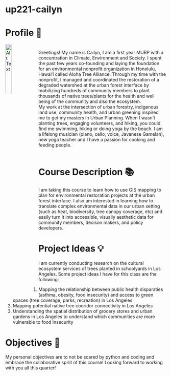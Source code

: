 # up221-cailyn

# **Profile** 🍃
<img align="left" src="https://github.com/user-attachments/assets/8f2eedae-6bdf-45e6-8ca3-5b4188c7e44d" alt="Alt Text" style= "width:20%; height:auto;"> <br/>
Greetings! My name is Cailyn, I am a first year MURP with a concentration in Climate, Environment and Society. I spent the past few years co-founding and laying the foundation for an environmental nonprofit organization in Honolulu, Hawaiʻi called Aloha Tree Alliance. Through my time with the nonprofit, I managed and coordinated the restoration of a degraded watershed at the urban forest interface by mobilizing hundreds of community members to plant thousands of native trees/plants for the health and well being of the community and also the ecosystem.  
My work at the intersection of urban forestry, indigenous land use, community health, and urban greening inspired me to get my masters in Urban Planning. When I wasnʻt planting trees, engaging volunteers, and hiking, you could find me swimming, hiking or doing yoga by the beach. I am a lifelong musician (piano, cello, voice, Javanese Gamelan), new yoga teacher and I have a passion for cooking and feeding people.
<br/>
<br/>
# **Course Description** 📚
I am taking this course to learn how to use GIS mapping to plan for environmental restoration projects at the urban forest interface. I also am interested in learning  how to translate complex environmental data in our urban setting (such as heat, biodiversity, tree canopy coverage, etc) and easily turn it into accessible, visually aesthetic data for community members, decison makers, and policy developers. 

# **Project Ideas** 💡
I am currently conducting research on the cultural ecosystem services of trees planted in schoolyards in Los Angeles. Some project ideas I have for this class are the following: 
1) Mapping the relationship between public health disparaties (asthma, obesity, food insecurity) and access to green spaces (tree coverage, parks, recreation) in Los Angeles
2) Mapping potential native tree cooridor connectivity in Los Angeles 
3) Understanding the spatial distribution of grocery stores and urban gardens in Los Angeles to understand which communities are more vulnerable to food insecurity

# **Objectives** 📝
My personal objectives are to not be scared by python and coding and embrace the collaborative spirit of this course! Looking forward to working with you all this quarter!
